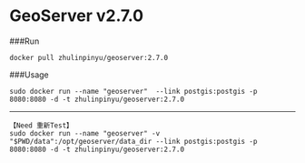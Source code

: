 GeoServer v2.7.0
===

###Run

    docker pull zhulinpinyu/geoserver:2.7.0

###Usage

    sudo docker run --name "geoserver"  --link postgis:postgis -p 8080:8080 -d -t zhulinpinyu/geoserver:2.7.0

---
    【Need 重新Test】
    sudo docker run --name "geoserver" -v "$PWD/data":/opt/geoserver/data_dir --link postgis:postgis -p 8080:8080 -d -t zhulinpinyu/geoserver:2.7.0